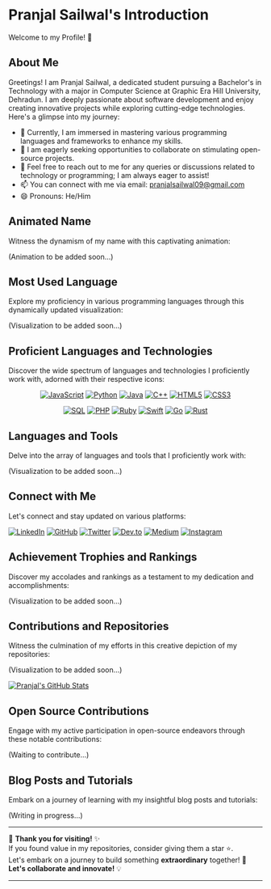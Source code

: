 # Pranjal Sailwal's Introduction

Welcome to my Profile! 🚀

## About Me

Greetings! I am Pranjal Sailwal, a dedicated student pursuing a Bachelor's in Technology with a major in Computer Science at Graphic Era Hill University, Dehradun. I am deeply passionate about software development and enjoy creating innovative projects while exploring cutting-edge technologies. Here's a glimpse into my journey:

- 🌱 Currently, I am immersed in mastering various programming languages and frameworks to enhance my skills.
- 👯 I am eagerly seeking opportunities to collaborate on stimulating open-source projects.
- 💬 Feel free to reach out to me for any queries or discussions related to technology or programming; I am always eager to assist!
- 📫 You can connect with me via email: [pranjalsailwal09@gmail.com](mailto:pranjalsailwal09@gmail.com)
- 😄 Pronouns: He/Him

## Animated Name

Witness the dynamism of my name with this captivating animation:

(Animation to be added soon...)

## Most Used Language

Explore my proficiency in various programming languages through this dynamically updated visualization:

(Visualization to be added soon...)

## Proficient Languages and Technologies

Discover the wide spectrum of languages and technologies I proficiently work with, adorned with their respective icons:

<div align="center">

[![JavaScript](https://img.shields.io/badge/JavaScript-yellow?style=for-the-badge&logo=javascript&logoColor=white&label=&labelColor=F7DF1E&color=F7DF1E&logoWidth=60&logoHeight=60&shape=circle)](https://www.javascript.com/)
[![Python](https://img.shields.io/badge/Python-blue?style=for-the-badge&logo=python&logoColor=white&label=&labelColor=3776AB&color=3776AB&logoWidth=60&logoHeight=60&shape=square)](https://www.python.org/)
[![Java](https://img.shields.io/badge/Java-red?style=for-the-badge&logo=java&logoColor=white&label=&labelColor=007396&color=007396&logoWidth=60&logoHeight=60&shape=diamond)](https://www.java.com/)
[![C++](https://img.shields.io/badge/C++-green?style=for-the-badge&logo=c%2B%2B&logoColor=white&label=&labelColor=00599C&color=00599C&logoWidth=60&logoHeight=60&shape=triangle)](https://www.cplusplus.com/)
[![HTML5](https://img.shields.io/badge/HTML5-orange?style=for-the-badge&logo=html5&logoColor=white&label=&labelColor=E34F26&color=E34F26&logoWidth=60&logoHeight=60&shape=hexagon)](https://developer.mozilla.org/en-US/docs/Web/Guide/HTML/HTML5)
[![CSS3](https://img.shields.io/badge/CSS3-blueviolet?style=for-the-badge&logo=css3&logoColor=white&label=&labelColor=1572B6&color=1572B6&logoWidth=60&logoHeight=60&shape=star)](https://developer.mozilla.org/en-US/docs/Web/CSS)

[![SQL](https://img.shields.io/badge/SQL-yellowgreen?style=for-the-badge&logo=mysql&logoColor=white&label=&labelColor=4479A1&color=4479A1&logoWidth=60&logoHeight=60&shape=circle)](https://www.w3schools.com/sql/)
[![PHP](https://img.shields.io/badge/PHP-purple?style=for-the-badge&logo=php&logoColor=white&label=&labelColor=777BB4&color=777BB4&logoWidth=60&logoHeight=60&shape=square)](https://www.php.net/)
[![Ruby](https://img.shields.io/badge/Ruby-red?style=for-the-badge&logo=ruby&logoColor=white&label=&labelColor=CC342D&color=CC342D&logoWidth=60&logoHeight=60&shape=diamond)](https://www.ruby-lang.org/en/)
[![Swift](https://img.shields.io/badge/Swift-orange?style=for-the-badge&logo=swift&logoColor=white&label=&labelColor=FA7343&color=FA7343&logoWidth=60&logoHeight=60&shape=triangle)](https://developer.apple.com/swift/)
[![Go](https://img.shields.io/badge/Go-blue?style=for-the-badge&logo=go&logoColor=white&label=&labelColor=00ADD8&color=00ADD8&logoWidth=60&logoHeight=60&shape=hexagon)](https://golang.org/)
[![Rust](https://img.shields.io/badge/Rust-brown?style=for-the-badge&logo=rust&logoColor=white&label=&labelColor=000000&color=000000&logoWidth=60&logoHeight=60&shape=star)](https://www.rust-lang.org/)
  
</div>

## Languages and Tools

Delve into the array of languages and tools that I proficiently work with:

(Visualization to be added soon...)

## Connect with Me

Let's connect and stay updated on various platforms:

[![LinkedIn](https://img.shields.io/badge/LinkedIn-blue?style=for-the-badge&logo=linkedin&logoColor=white&label=LinkedIn)](www.linkedin.com/in/pranjal-sailwal)
[![GitHub](https://img.shields.io/badge/GitHub-black?style=for-the-badge&logo=github&logoColor=white&label=GitHub)](https://github.com/sailwalpranjal)
[![Twitter](https://img.shields.io/badge/Twitter-lightblue?style=for-the-badge&logo=twitter&logoColor=white&label=Twitter)](https://twitter.com/sailwalpranjal)
[![Dev.to](https://img.shields.io/badge/Dev.to-black?style=for-the-badge&logo=dev.to&logoColor=white&label=Dev.to)](https://dev.to/sailwalpranjal)
[![Medium](https://img.shields.io/badge/Medium-black?style=for-the-badge&logo=medium&logoColor=white&label=Medium)](https://medium.com/@pranjalsailwal09)
[![Instagram](https://img.shields.io/badge/Instagram-purple?style=for-the-badge&logo=instagram&logoColor=white&label=Instagram)](https://www.instagram.com/pranjal_sailwal/)

## Achievement Trophies and Rankings

Discover my accolades and rankings as a testament to my dedication and accomplishments:

(Visualization to be added soon...)

## Contributions and Repositories

Witness the culmination of my efforts in this creative depiction of my repositories:

(Visualization to be added soon...)

[![Pranjal's GitHub Stats](https://github-readme-stats.vercel.app/api?username=sailwalpranjal&show_icons=true&theme=dark)](https://github.com/sailwalpranjal/github-readme-stats)

## Open Source Contributions

Engage with my active participation in open-source endeavors through these notable contributions:

(Waiting to contribute...)

## Blog Posts and Tutorials

Embark on a journey of learning with my insightful blog posts and tutorials:

(Writing in progress...)

---

🌟 **Thank you for visiting!** ✨  
If you found value in my repositories, consider giving them a star ⭐.  
Let's embark on a journey to build something **extraordinary** together! 🚀  
**Let's collaborate and innovate!** 💡

---
